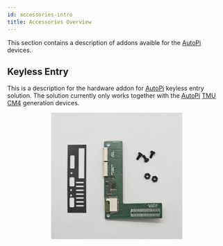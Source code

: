 ```yaml
---
id: accessories-intro
title: Accessories Overview
---
```


This section contains a description of addons avaible for the [AutoPi](https://www.autopi.io) devices. 


## Keyless Entry
This is a description for the hardware addon for [AutoPi](https://www.autopi.io) keyless entry solution. The solution currently only works together with the [AutoPi](https://www.autopi.io) [TMU CM4](https://www.autopi.io/hardware/autopi-tmu-cm4) generation devices.

<p align="center">
<img src="/img/hardware/accessories/keyfob/keyfob_components.jpg" alt="Keyfob HAT components" width="60%" />
</p>


